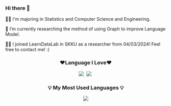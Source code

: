 ### Hi there 👋

<div>
  <p>
    👩‍💻 I'm majoring in Statistics and Computer Science and Engineering.
  </p>
  <p>
    🌱 I’m currently researching the method of using Graph to improve Language Model.
  </p>
  <p>
    🙋‍♀️ I joined LearnDataLab in SKKU as a researcher from 04/03/2024! Feel free to contact me! :)
  </p>
</div>

<h3 align="center">❤Language I Love❤</h3>
<p align="center">
    <img src="https://img.shields.io/badge/Python-3766AB?style=flat-square&logo=Python&logoColor=white"/>&nbsp
    <img src="https://img.shields.io/badge/R-3766AB?style=flat-square&logo=R&logoColor=white"/>&nbsp
</p>

<h3 align="center">💡 My Most Used Languages 💡</h3>

<p align="center">
  <a href="https://github.com/MINJIK01">
    <img align="center" src="https://github-readme-stats.vercel.app/api/top-langs/?username=MINJIK01&layout=compact&show_icons=true&show_owner=true&theme=nord" />
  </a>
</p>



<!--
**MINJIK01/MINJIK01** is a ✨ _special_ ✨ repository because its `README.md` (this file) appears on your GitHub profile.

Here are some ideas to get you started:

- 🔭 I’m currently working on ...
- 🌱 I’m currently learning ...
- 👯 I’m looking to collaborate on ...
- 🤔 I’m looking for help with ...
- 💬 Ask me about ...
- 📫 How to reach me: ...
- 😄 Pronouns: ...
- ⚡ Fun fact: ...
-->
